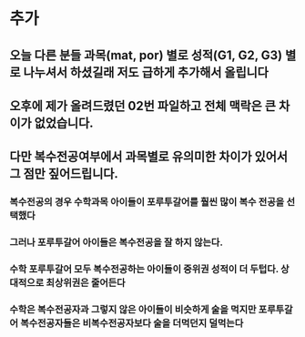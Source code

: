 # 추가
## 오늘 다른 분들 과목(mat, por) 별로 성적(G1, G2, G3) 별로 나누셔서 하셨길래 저도 급하게 추가해서 올립니다
## 오후에 제가 올려드렸던 02번 파일하고 전체 맥락은 큰 차이가 없었습니다.
## 다만 복수전공여부에서 과목별로 유의미한 차이가 있어서 그 점만 짚어드립니다.

### 복수전공의 경우 수학과목 아이들이 포루투갈어를 훨씬 많이 복수 전공을 선택했다
### 그러나 포루투갈어 아이들은 복수전공을 잘 하지 않는다.
### 수학 포루투갈어 모두 복수전공하는 아이들이 중위권 성적이 더 두텁다. 상대적으로 최상위권은 줄어든다
### 수학은 복수전공자과 그렇지 않은 아이들이 비슷하게 술을 먹지만 포루투갈어 복수전공자들은 비복수전공자보다 술을 더먹던지 덜먹는다
